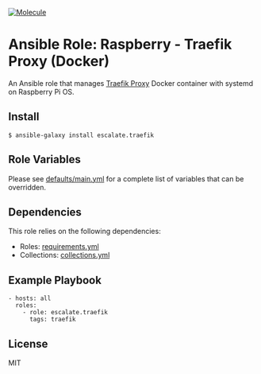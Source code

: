 [![Molecule](https://github.com/escalate/ansible-raspberry-traefik-docker/actions/workflows/molecule.yml/badge.svg?branch=master&event=push)](https://github.com/escalate/ansible-raspberry-traefik-docker/actions/workflows/molecule.yml)

# Ansible Role: Raspberry - Traefik Proxy (Docker)

An Ansible role that manages [Traefik Proxy](https://traefik.io/traefik/) Docker container with systemd on Raspberry Pi OS.

## Install

```
$ ansible-galaxy install escalate.traefik
```

## Role Variables

Please see [defaults/main.yml](https://github.com/escalate/ansible-raspberry-traefik-docker/blob/master/defaults/main.yml) for a complete list of variables that can be overridden.

## Dependencies

This role relies on the following dependencies:

* Roles: [requirements.yml](https://github.com/escalate/ansible-raspberry-traefik-docker/blob/master/requirements.yml)
* Collections: [collections.yml](https://github.com/escalate/ansible-raspberry-traefik-docker/blob/master/collections.yml)

## Example Playbook

```
- hosts: all
  roles:
    - role: escalate.traefik
      tags: traefik
```

## License

MIT
